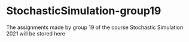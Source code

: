 # StochasticSimulation-group19
The assignments made by group 19 of the course Stochastic Simulation 2021 will be stored here
